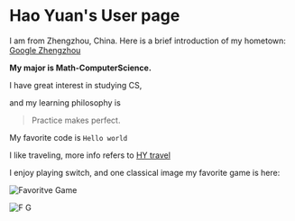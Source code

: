 # Hao Yuan's User page

I am from Zhengzhou, China. Here is a brief introduction of my hometown: [Google Zhengzhou](https://en.wikipedia.org/wiki/Zhengzhou)

**My major is Math-ComputerScience.**

I have great interest in studying CS, 

and my learning philosophy is

> Practice makes perfect.

My favorite code is `Hello world`

I like traveling, more info refers to [HY travel](hy_travel.md)

I enjoy playing switch, and one classical image my favorite game is here:

![Favoritve Game](https://www.google.com/url?sa=i&url=https%3A%2F%2Fwww.nintendo.com%2Fgames%2Fdetail%2Fthe-legend-of-zelda-breath-of-the-wild-switch%2F&psig=AOvVaw2xwTYaK4rmxf6LjivhKSvA&ust=1632771457983000&source=images&cd=vfe&ved=0CAsQjRxqFwoTCMiJm-ixnfMCFQAAAAAdAAAAABAL)

![F G](https://github.com/h2yuan/CSE110/zelda_picture.jpg)
